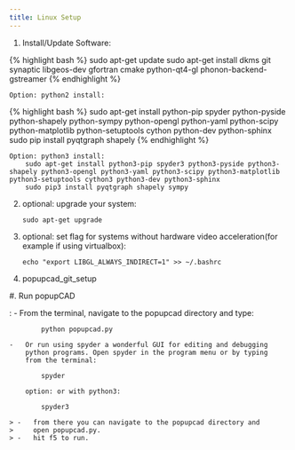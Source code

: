 ```yaml
---
title: Linux Setup
---
```


1.  Install/Update Software:

{% highlight bash %}
        sudo apt-get update
        sudo apt-get install dkms git synaptic libgeos-dev gfortran cmake python-qt4-gl phonon-backend-gstreamer
{% endhighlight %}

    Option: python2 install:

{% highlight bash %}
        sudo apt-get install python-pip spyder python-pyside python-shapely python-sympy python-opengl python-yaml python-scipy python-matplotlib python-setuptools cython python-dev python-sphinx
        sudo pip install pyqtgraph shapely
{% endhighlight  %}

    Option: python3 install:
        sudo apt-get install python3-pip spyder3 python3-pyside python3-shapely python3-opengl python3-yaml python3-scipy python3-matplotlib python3-setuptools cython3 python3-dev python3-sphinx
        sudo pip3 install pyqtgraph shapely sympy

2.  optional: upgrade your system:

        sudo apt-get upgrade

3.  optional: set flag for systems without hardware video
    acceleration(for example if using virtualbox):

        echo "export LIBGL_ALWAYS_INDIRECT=1" >> ~/.bashrc

4.  popupcad\_git\_setup

\#. Run popupCAD

:   -   From the terminal, navigate to the popupcad directory and type:

            python popupcad.py

    -   Or run using spyder a wonderful GUI for editing and debugging
        python programs. Open spyder in the program menu or by typing
        from the terminal:

            spyder

        option: or with python3:

            spyder3

    > -   from there you can navigate to the popupcad directory and
    >     open popupcad.py.
    > -   hit f5 to run.

